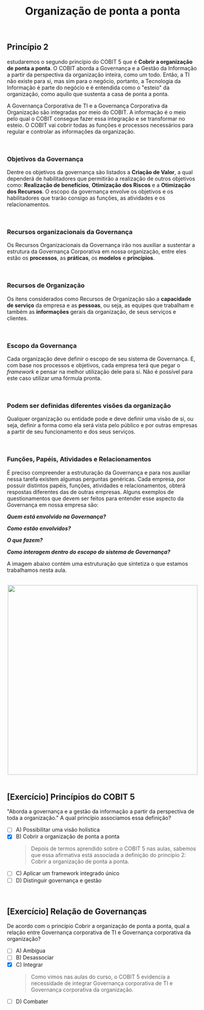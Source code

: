 <div align="center">

  # Organização de ponta a ponta

</div>

<br>

## Princípio 2

estudaremos o segundo princípio do COBIT 5 que é **Cobrir a organização de ponta a ponta**. O COBIT aborda a Governança e a Gestão da Informação a partir da perspectiva da organização inteira, como um todo. Então, a TI não existe para si, mas sim para o negócio, portanto, a Tecnologia da Informação é parte do negócio e é entendida como o "esteio" da organização, como aquilo que sustenta a casa de ponta a ponta. 

A Governança Corporativa de TI e a Governança Corporativa da Organização são integradas por meio do COBIT. A informação é o meio pelo qual o COBIT consegue fazer essa integração e se transformar no esteio. O COBIT vai cobrir todas as funções e processos necessários para regular e controlar as informações da organização. 

<br>

### Objetivos da Governança

Dentre os objetivos da governança são listados a **Criação de Valor**, a qual dependerá de habilitadores que permitirão a realização de outros objetivos como: **Realização de benefícios**, **Otimização dos Riscos** e a **Otimização dos Recursos**. O escopo da governança envolve os objetivos e os habilitadores que trarão consigo as funções, as atividades e os relacionamentos.

<br>

### Recursos organizacionais da Governança

Os Recursos Organizacionais da Governança irão nos auxiliar a sustentar a estrutura da Governança Corporativa em nossa organização, entre eles estão os **processos**, as **práticas**, os **modelos** e **princípios**.

<br>

### Recursos de Organização

Os itens considerados como Recursos de Organização são a **capacidade de serviço** da empresa e as **pessoas**, ou seja, as equipes que trabalham  e também as **informações** gerais da organização, de seus serviços e clientes.

<br>

### Escopo da Governança

Cada organização deve definir o escopo de seu sistema de Governança. E, com base nos processos e objetivos, cada empresa terá que pegar o *framework* e pensar na melhor utilização dele para si. Não é possível para este caso utilizar uma fórmula pronta.

<br>

### Podem ser definidas diferentes visões da organização

Qualquer organização ou entidade pode e deve definir uma visão de si, ou seja, definir a forma como ela será vista pelo público e por outras empresas a partir de seu funcionamento e dos seus serviços.

<br>

### Funções, Papéis, Atividades e Relacionamentos 

É preciso compreender a estruturação da Governança e para nos auxiliar nessa tarefa existem algumas perguntas genéricas. Cada empresa, por possuir distintos papéis, funções, atividades e relacionamentos, obterá respostas diferentes das de outras empresas. Alguns exemplos de questionamentos que devem ser feitos para entender esse aspecto da Governança em nossa empresa são:

***Quem está envolvido na Governança?***

***Como estão envolvidos?***

***O que fazem?***

***Como interagem dentro do escopo do sistema de Governança?***

A imagem abaixo contém uma estruturação que sintetiza o que estamos trabalhamos nesta aula.

<br>

<div align="center">

  <img src="images/principio2.jfif" width="500">

</div>

<br>

## [Exercício] Princípios do COBIT 5

"Aborda a governança e a gestão da informação a partir da perspectiva de toda a organização." A qual princípio associamos essa definição?

- [ ] A) Possibilitar uma visão holística
- [x] B) Cobrir a organização de ponta a ponta
  > Depois de termos aprendido sobre o COBIT 5 nas aulas, sabemos que essa afirmativa está associada a definição do princípio 2: Cobrir a organização de ponta a ponta.
- [ ] C) Aplicar um framework integrado único
- [ ] D) Distinguir governança e gestão

<br>

## [Exercício] Relação de Governanças

De acordo com o princípio Cobrir a organização de ponta a ponta, qual a relação entre Governança corporativa de TI e Governança corporativa da organização?

- [ ] A) Ambígua
- [ ] B) Desassociar
- [x] C) Integrar
  > Como vimos nas aulas do curso, o COBIT 5 evidencia a necessidade de integrar Governança corporativa de TI e Governança corporativa da organização.
- [ ] D) Combater